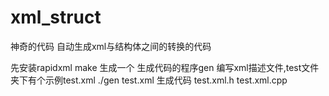 # xml_struct
神奇的代码
自动生成xml与结构体之间的转换的代码

先安装rapidxml
make
生成一个 生成代码的程序gen
编写xml描述文件,test文件夹下有个示例test.xml
./gen test.xml
生成代码 test.xml.h test.xml.cpp

